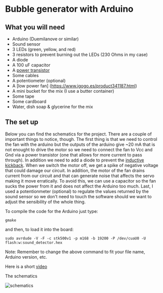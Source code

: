 # Bubble generator with Arduino

## What you will need
* Arduino (Duemilanove or similar)
* Sound sensor 
* 3 LEDs (green, yellow, and red)
* 3 resistors to prevent burning out the LEDs (230 Ohms in my case)
* A diode
* A 100 uF capacitor
* A [power transistor](http://www.infineon.com/dgdl/irf540n.pdf?fileId=5546d462533600a4015355e396cb199f) 
* Some cables
* A potentiometer (optional)
* A [low power fan] (https://www.igogo.es/product341187.html)
* A mini bucket for the mix (I use a butter container)
* Some tape
* Some cardboard
* Water, dish soap & glycerine for the mix

## The set up
Below you can find the schematics for the project. There are a couple of important things to notice, though.
The first thing is that we need to control the fan with the arduino but the outputs of the arduino give ~20 mA that is not enought to drive the motor so we need to connect the fan to Vcc and Gnd via a power transistor (one that allows for more current to pass through). In addition we need to add a diode to prevent the [inductive kickback](https://www.maximintegrated.com/en/glossary/definitions.mvp/term/Inductive%20Kickback/gpk/175). When we switch the motor off, we get a spike of negative voltage that could damage our circuit.
In addition, the motor of the fan drains current from our circuit and that can generate noise that affects the servo making it move erratically. To avoid this, we can use a capacitor so the fan sucks the power from it and does not affect the Arduino too much.
Last, I used a potentionmeter (optional) to regulate the values returned by the sound sensor so we don't need to touch the software should we want to adjust the sensibility of the whole thing.

To compile the code for the Arduino just type:

`gmake`

and then, to load it into the board:

`sudo avrdude -V -F -c stk500v1 -p m168 -b 19200 -P /dev/cuaU0 -U flash:w:sound_detector.hex`

Note: Remember to change the above command to fit your file name, Arduino version, etc.

Here is a short [video](https://youtu.be/4xqBJR1f9Ss)

The schematics

![schematics]()

